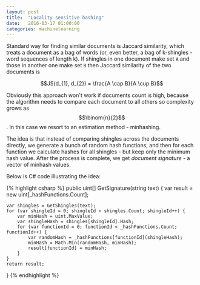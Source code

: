 ```yaml
---
layout: post
title:  "Locality sensitive hashing"
date:   2016-03-17 01:00:00
categories: machinelearning
---
```


Standard way for finding similar documents is Jaccard similarity, which treats a document 
as a bag of words (or, even better, a bag of k-shingles - word sequences of length k). 
If shingles in one document make set `A` and those in another one make set `B` then Jaccard 
similarity of the two documents is

$$JS(d_{1}, d_{2}) = \frac{A \cap B}{A \cup B}$$ 

Obviously this approach won't work if documents count is high, because the algorithm needs 
to compare each document to all others so complexity grows as $$\binom{n}{2}$$. In this case 
we resort to an estimation method - minhashing.

The idea is that instead of comparing shingles across the documents directly, we generate a bunch 
of random hash functions, and then for each function we calculate hashes for all shingles - but keep 
only the minimum hash value. After the process is complete, we get _document signature_ - a vector 
of minhash values.

Below is C# code illustrating the idea:

{% highlight csharp %}
public uint[] GetSignature(string text)
{
    var result = new uint[_hashFunctions.Count];

    var shingles = GetShingles(text);
    for (var shingleId = 0; shingleId < shingles.Count; shingleId++) {
        var minHash = uint.MaxValue;
        var shingleHash = shingles[shingleId].Hash;
        for (var functionId = 0; functionId < _hashFunctions.Count; functionId++) {
            var randomHash = _hashFunctions[functionId](shingleHash);
            minHash = Math.Min(randomHash, minHash);
            result[functionId] = minHash;
        }
    }
    return result;
}
{% endhighlight %}


